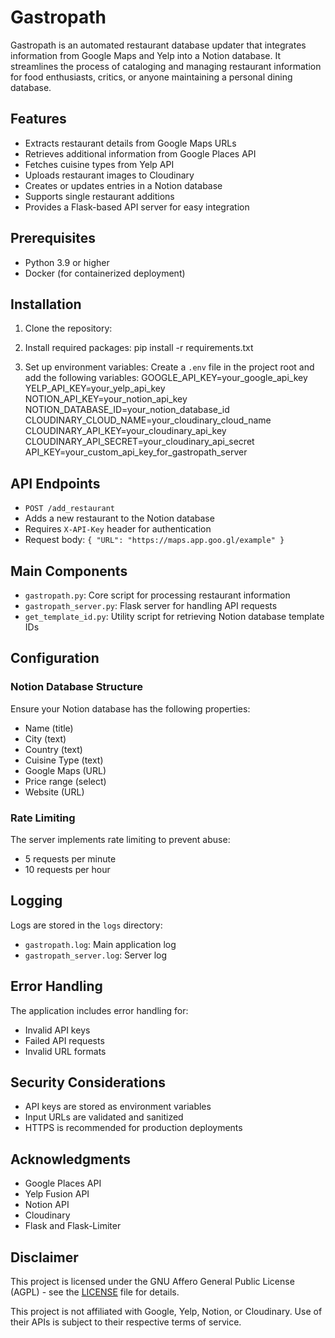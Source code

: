 # Gastropath

Gastropath is an automated restaurant database updater that integrates information from Google Maps and Yelp into a Notion database. It streamlines the process of cataloging and managing restaurant information for food enthusiasts, critics, or anyone maintaining a personal dining database.

## Features

- Extracts restaurant details from Google Maps URLs
- Retrieves additional information from Google Places API
- Fetches cuisine types from Yelp API
- Uploads restaurant images to Cloudinary
- Creates or updates entries in a Notion database
- Supports single restaurant additions
- Provides a Flask-based API server for easy integration

## Prerequisites

- Python 3.9 or higher
- Docker (for containerized deployment)

## Installation

1. Clone the repository:

2. Install required packages: pip install -r requirements.txt

3. Set up environment variables:
Create a `.env` file in the project root and add the following variables:
GOOGLE_API_KEY=your_google_api_key
YELP_API_KEY=your_yelp_api_key
NOTION_API_KEY=your_notion_api_key
NOTION_DATABASE_ID=your_notion_database_id
CLOUDINARY_CLOUD_NAME=your_cloudinary_cloud_name
CLOUDINARY_API_KEY=your_cloudinary_api_key
CLOUDINARY_API_SECRET=your_cloudinary_api_secret
API_KEY=your_custom_api_key_for_gastropath_server


## API Endpoints

- `POST /add_restaurant`
- Adds a new restaurant to the Notion database
- Requires `X-API-Key` header for authentication
- Request body: `{ "URL": "https://maps.app.goo.gl/example" }`

## Main Components

- `gastropath.py`: Core script for processing restaurant information
- `gastropath_server.py`: Flask server for handling API requests
- `get_template_id.py`: Utility script for retrieving Notion database template IDs

## Configuration

### Notion Database Structure

Ensure your Notion database has the following properties:
- Name (title)
- City (text)
- Country (text)
- Cuisine Type (text)
- Google Maps (URL)
- Price range (select)
- Website (URL)

### Rate Limiting

The server implements rate limiting to prevent abuse:
- 5 requests per minute
- 10 requests per hour

## Logging

Logs are stored in the `logs` directory:
- `gastropath.log`: Main application log
- `gastropath_server.log`: Server log

## Error Handling

The application includes error handling for:
- Invalid API keys
- Failed API requests
- Invalid URL formats

## Security Considerations

- API keys are stored as environment variables
- Input URLs are validated and sanitized
- HTTPS is recommended for production deployments

## Acknowledgments

- Google Places API
- Yelp Fusion API
- Notion API
- Cloudinary
- Flask and Flask-Limiter


## Disclaimer

This project is licensed under the GNU Affero General Public License (AGPL) - see the [LICENSE](LICENSE) file for details.

This project is not affiliated with Google, Yelp, Notion, or Cloudinary. Use of their APIs is subject to their respective terms of service.